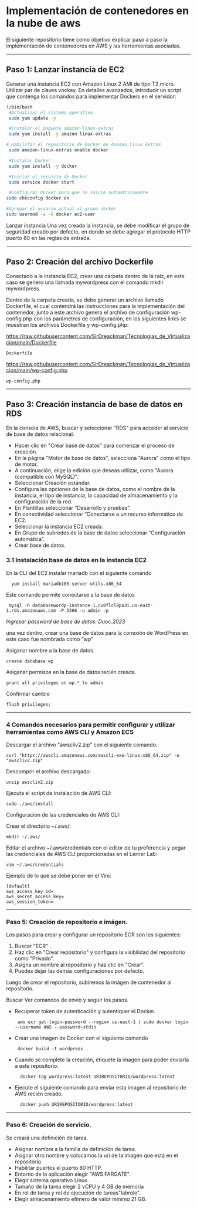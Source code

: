 # Implementación de contenedores en la nube de aws

El siguiente repositorio tiene como objetivo explicar paso a paso la implementación de contenedores en AWS y las herramientas asociadas.

------------

## Paso 1: Lanzar instancia de EC2
Generar una instancia EC2 con Amazon Linux 2 AMI de tipo T2.micro.
Utilizar par de claves vockey.
En detalles avanzados, introducir un script que contenga los comandos para implementar Dockers en el servidor:

	
   ```bash
 !/bin/bash
    #Actualizar el sistema operativo
    sudo yum update -y

    #Instalar el paquete amazon-linux-extras
    sudo yum install -y amazon-linux-extras

   # Habilitar el repositorio de Docker en Amazon Linux Extras
    sudo amazon-linux-extras enable docker

    #Instalar Docker
    sudo yum install -y docker

    #Iniciar el servicio de Docker
    sudo service docker start

    #Configurar Docker para que se inicie automáticamente
   sudo chkconfig docker on

   #Agregar el usuario actual al grupo docker
   sudo usermod -a -G docker ec2-user
```
	
	

 Lanzar instancia
Una vez creada la instancia, se debe modificar el grupo de seguridad creado por defecto, en donde se debe agregar el protocolo HTTP puerto 80 en las reglas de entrada. 

------------


## Paso 2:   Creación del archivo Dockerfile
Conectado a la instancia EC2, crear una carpeta dentro de la raíz, en este caso se genero una llamada mywordpress con el comando mkdir mywordpress. 

Dentro de la carpeta creada, se debe generar un archivo llamado Dockerfile, el cual contendrá las instrucciones para la implementación del contenedor, junto a este archivo genera el archivo de configuración wp-config.php con los parámetros de configuración,  en los siguientes links se muestran los archivos Dockerfile y wp-config.php:

https://raw.githubusercontent.com/SirDreackman/Tecnologias_de_Virtualizacion/main/Dockerfile

	Dockerfile 

https://raw.githubusercontent.com/SirDreackman/Tecnologias_de_Virtualizacion/main/wp-config.php

	wp-config.php



------------



## Paso 3: Creación instancia de base de datos en RDS
En la consola de AWS, buscar y seleccionar "RDS" para acceder al servicio de base de datos relacional.

- Hacer clic en "Crear base de datos" para comenzar el proceso de creación.
- En la página "Motor de base de datos", selecciona "Aurora" como el tipo de motor.
- A continuación, elige la edición que deseas utilizar, como "Aurora (compatible con MySQL)".
- Seleccionar Creación estándar.
- Configura las opciones de la base de datos, como el nombre de la instancia, el tipo de instancia, la capacidad de almacenamiento y la configuración de la red.
- En Plantillas seleccionar “Desarrollo y pruebas”.
- En conectividad seleccionar “Conectarse a un recurso informático de EC2.
- Seleccionar la instancia EC2 creada.
- En Grupo de subredes de la base de datos seleccionar “Configuración automática”.
- Crear base de datos.

### 3.1 Instalación base de datos en la instancia EC2

En la CLI del EC2 instalar mariadb con el siguiente comando

      yum install mariadb105-server-utils.x86_64

Este comando permite conectarse a la base de datos

     mysql -h databasewordp-instance-1.cv0flcl8po3i.us-east-1.rds.amazonaws.com -P 3306 -u admin -p 
     
*Ingresar password de base de datos: Duoc.2023*

una vez dentro, crear una base de datos para la conexión de WordPress en este caso fue nombrada como “wp”

Asiganar nombre a la base de datos.

    create database wp 

Asiganar permisos en la base de datos recién creada.

    grant all privileges on wp.* to admin 

Confirmar cambio

    flush privileges; 

------------

### 4 Comandos necesarios para permitir configurar y utilizar herramientas como AWS CLI y Amazon ECS

Descargar el archivo "awscliv2.zip" con el siguiente comando:

    curl "https://awscli.amazonaws.com/awscli-exe-linux-x86_64.zip" -o "awscliv2.zip"

Descomprir el archivo descargado:

    unzip awscliv2.zip

Ejecuta el script de instalación de AWS CLI:

    sudo ./aws/install

Configuración de las credenciales de AWS CLI:

Crear el directorio ~/.aws/:

    mkdir ~/.aws/

Editar el archivo ~/.aws/credentials con el editor de tu preferencia y pegar las credenciales de AWS CLI proporcionadas en el Lerner Lab:

    vim ~/.aws/credentials

Ejemplo de lo que se debe poner en el Vim:

    [default]
    aws_access_key_id=
    aws_secret_access_key=
    aws_session_token=

------------

### Paso 5: Creación de repositorio e imágen.

Los pasos para crear y configurar un repositorio ECR son los siguientes:

1. Buscar "ECR" .
2. Haz clic en "Crear repositorio" y configura la visibilidad del repositorio como "Privado".
3. Asigna un nombre al repositorio y haz clic en "Crear". 
4. Puedes dejar las demás configuraciones por defecto.
   
Luego de crear el repositorio, subiremos la imágen de contenedor al repositorio.

Buscar Ver comandos de envío y seguir los pasos.

- Recuperar token de autenticación y autentiquer el Docker.

       aws ecr get-login-password --region us-east-1 | sudo docker login --username AWS --password-stdin

-  Crear una imagen de Docker con el siguiente comando

        docker build -t wordpress .

- Cuando se complete la creación, etiquete la imagen para poder enviarla a este repositorio.

        docker tag wordpress:latest URIREPOSITORIO/wordpress:latest
  
- Ejecute el siguiente comando para enviar esta imagen al repositorio de AWS recién creado.

        docker push URIREPOSITORIO/wordpress:latest
  
------------

### Paso 6: Creación de servicio.

Se creará una definición de tarea.

- Asignar nombre a la familia de definición de tarea.
- Asignar otro nombre  y colocamos la uri de la imagen que está en el repositorio.
-  Habilitar puertos el puerto 80 HTTP.
- Entorno de la aplicación elegir "AWS FARGATE".
- Elegir sistema operativo Linux.
- Tamaño de la tarea elegir 2 vCPU y 4 GB de memoria
- En rol de tarea y rol de ejecución de tareas"labrole".
- Elegir almacenamiento efímero de valor minímo 21 GB.
